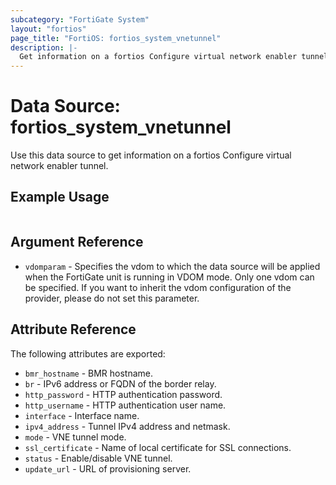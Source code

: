 ```yaml
---
subcategory: "FortiGate System"
layout: "fortios"
page_title: "FortiOS: fortios_system_vnetunnel"
description: |-
  Get information on a fortios Configure virtual network enabler tunnel.
---
```


# Data Source: fortios_system_vnetunnel
Use this data source to get information on a fortios Configure virtual network enabler tunnel.


## Example Usage

```hcl

```

## Argument Reference

* `vdomparam` - Specifies the vdom to which the data source will be applied when the FortiGate unit is running in VDOM mode. Only one vdom can be specified. If you want to inherit the vdom configuration of the provider, please do not set this parameter.

## Attribute Reference

The following attributes are exported:

* `bmr_hostname` - BMR hostname.
* `br` - IPv6 address or FQDN of the border relay.
* `http_password` - HTTP authentication password.
* `http_username` - HTTP authentication user name.
* `interface` - Interface name.
* `ipv4_address` - Tunnel IPv4 address and netmask.
* `mode` - VNE tunnel mode.
* `ssl_certificate` - Name of local certificate for SSL connections.
* `status` - Enable/disable VNE tunnel.
* `update_url` - URL of provisioning server.
